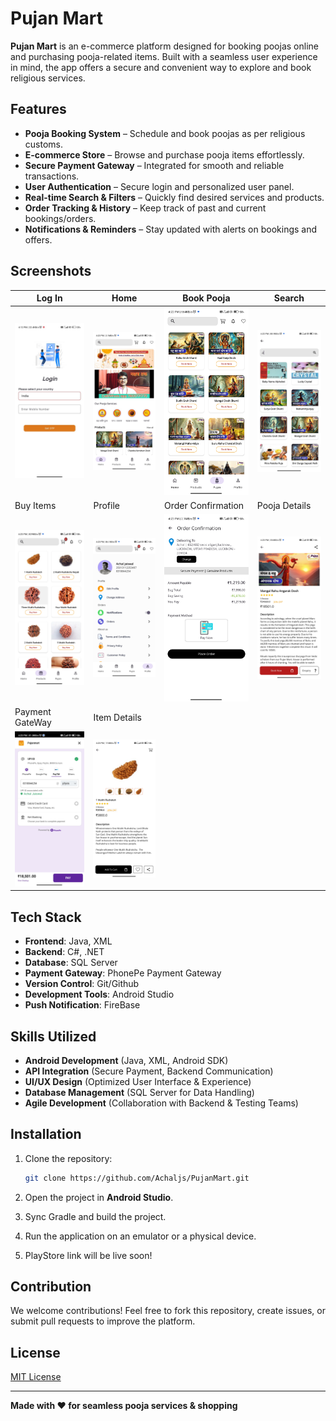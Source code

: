 # Pujan Mart

**Pujan Mart** is an e-commerce platform designed for booking poojas online and purchasing pooja-related items. Built with a seamless user experience in mind, the app offers a secure and convenient way to explore and book religious services.

## Features
- **Pooja Booking System** – Schedule and book poojas as per religious customs.
- **E-commerce Store** – Browse and purchase pooja items effortlessly.
- **Secure Payment Gateway** – Integrated for smooth and reliable transactions.
- **User Authentication** – Secure login and personalized user panel.
- **Real-time Search & Filters** – Quickly find desired services and products.
- **Order Tracking & History** – Keep track of past and current bookings/orders.
- **Notifications & Reminders** – Stay updated with alerts on bookings and offers.


## Screenshots

| Log In |  Home |  Book Pooja | Search |
|--------------|--------------|--------------|--------------|
| ![](https://github.com/Achaljs/PujanMart/blob/master/screenshots/0.jpg) | ![ ](https://github.com/Achaljs/PujanMart/blob/master/screenshots/1.jpg) | ![](https://github.com/Achaljs/PujanMart/blob/master/screenshots/2.jpg)| ![meal rem](https://github.com/Achaljs/PujanMart/blob/master/screenshots/3.jpg) |
|  Buy Items | Profile | Order Confirmation | Pooja Details |
| ![](https://github.com/Achaljs/PujanMart/blob/master/screenshots/4.jpg) | ![](https://github.com/Achaljs/PujanMart/blob/master/screenshots/5.jpg) | ![](https://github.com/Achaljs/PujanMart/blob/master/screenshots/6.jpg) | ![chart](https://github.com/Achaljs/PujanMart/blob/master/screenshots/7.jpg) |
| Payment GateWay | Item Details | 
| ![](https://github.com/Achaljs/PujanMart/blob/master/screenshots/8.jpg) | ![](https://github.com/Achaljs/PujanMart/blob/master/screenshots/9.jpg) | 


## Tech Stack
- **Frontend**: Java, XML
- **Backend**: C#, .NET
- **Database**: SQL Server
- **Payment Gateway**: PhonePe Payment Gateway
- **Version Control**: Git/Github
- **Development Tools**: Android Studio
- **Push Notification**: FireBase

## Skills Utilized
- **Android Development** (Java, XML, Android SDK)
- **API Integration** (Secure Payment, Backend Communication)
- **UI/UX Design** (Optimized User Interface & Experience)
- **Database Management** (SQL Server for Data Handling)
- **Agile Development** (Collaboration with Backend & Testing Teams)

## Installation
1. Clone the repository:
   ```sh
   git clone https://github.com/Achaljs/PujanMart.git
   ```
2. Open the project in **Android Studio**.
3. Sync Gradle and build the project.
4. Run the application on an emulator or a physical device.

5. PlayStore link will be live soon!

## Contribution
We welcome contributions! Feel free to fork this repository, create issues, or submit pull requests to improve the platform.

## License
[MIT License](LICENSE)

---

**Made with ❤️ for seamless pooja services & shopping**
